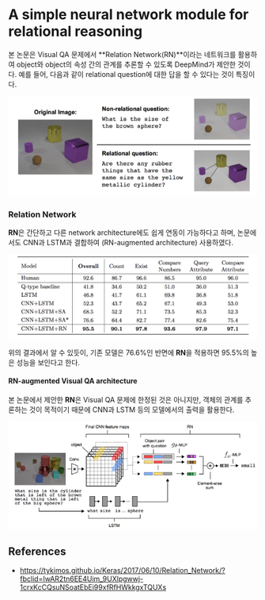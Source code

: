 # A simple neural network module for relational reasoning

본 논문은 Visual QA 문제에서 **Relation Network(RN)**이라는 네트워크를 활용하여 object와 object의 속성 간의 관계를 추론할 수 있도록 DeepMind가 제안한 것이다. 예를 들어, 다음과 같이 relational question에 대한 답을 할 수 있다는 것이 특징이다.

<img src='./imgs/question.png'>

### Relation Network

**RN**은 간단하고 다른 network architecture에도 쉽게 연동이 가능하다고 하며, 논문에서도 CNN과 LSTM과 결합하여 (RN-augmented architecture) 사용하였다. 

<img src='./imgs/res.png'>

위의 결과에서 알 수 있듯이, 기존 모델은 76.6%인 반면에 **RN**을 적용하면 95.5%의 높은 성능을 보인다고 한다.

#### RN-augmented Visual QA architecture

본 논문에서 제안한 **RN**은 Visual QA 문제에 한정된 것은 아니지만, 객체의 관계를 추론하는 것이 목적이기 때문에 CNN과 LSTM 등의 모델에서의 출력을 활용한다.

<img src='./imgs/rn_arch.png'>




## References

* https://tykimos.github.io/Keras/2017/06/10/Relation_Network/?fbclid=IwAR2tn6EE4Uim_9UXlpgwwj-1crxKcCQsuNSoatEbEi99xfRfHWkkgxTQUXs
